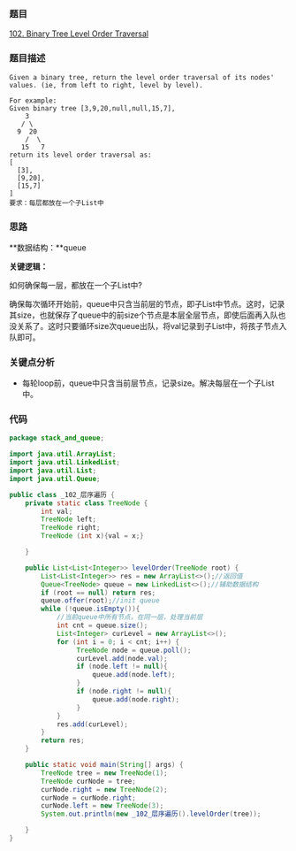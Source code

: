 ### 题目
[102. Binary Tree Level Order Traversal](https://leetcode.com/problems/binary-tree-level-order-traversal/)

### 题目描述
```
Given a binary tree, return the level order traversal of its nodes' values. (ie, from left to right, level by level).

For example:
Given binary tree [3,9,20,null,null,15,7],
    3
   / \
  9  20
    /  \
   15   7
return its level order traversal as:
[
  [3],
  [9,20],
  [15,7]
]
要求：每层都放在一个子List中
```

### 思路

**数据结构：**queue

**关键逻辑：**

如何确保每一层，都放在一个子List中?

确保每次循环开始前，queue中只含当前层的节点，即子List中节点。这时，记录其size，也就保存了queue中的前size个节点是本层全层节点，即使后面再入队也没关系了。这时只要循环size次queue出队，将val记录到子List中，将孩子节点入队即可。

### 关键点分析
* 每轮loop前，queue中只含当前层节点，记录size。解决每层在一个子List中。

### 代码
```java
package stack_and_queue;

import java.util.ArrayList;
import java.util.LinkedList;
import java.util.List;
import java.util.Queue;

public class _102_层序遍历 {
	private static class TreeNode {
        int val;
        TreeNode left;
        TreeNode right;
        TreeNode (int x){val = x;}

    }

    public List<List<Integer>> levelOrder(TreeNode root) {
        List<List<Integer>> res = new ArrayList<>();//返回值
        Queue<TreeNode> queue = new LinkedList<>();//辅助数据结构
        if (root == null) return res;
        queue.offer(root);//init queue
        while (!queue.isEmpty()){
            //当前queue中所有节点，在同一层，处理当前层
            int cnt = queue.size();
            List<Integer> curLevel = new ArrayList<>();
            for (int i = 0; i < cnt; i++) {
                 TreeNode node = queue.poll();
                 curLevel.add(node.val);
                 if (node.left != null){
                     queue.add(node.left);
                 }
                 if (node.right != null){
                     queue.add(node.right);
                 }
            }
            res.add(curLevel);
        }
        return res;
    }

    public static void main(String[] args) {
        TreeNode tree = new TreeNode(1);
        TreeNode curNode = tree;
        curNode.right = new TreeNode(2);
        curNode = curNode.right;
        curNode.left = new TreeNode(3);
        System.out.println(new _102_层序遍历().levelOrder(tree));

    }
}

```